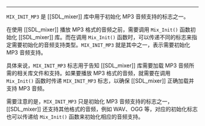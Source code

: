 
---
`MIX_INIT_MP3` 是 [[SDL_mixer]] 库中用于初始化 MP3 音频支持的标志之一。

在使用 [[SDL_mixer]] 播放 MP3 格式的音频之前，需要调用 `Mix_Init()` 函数初始化 [[SDL_mixer]] 库。而在调用 `Mix_Init()` 函数时，可以传递不同的标志来指定需要初始化的音频支持类型。`MIX_INIT_MP3` 就是其中之一，表示需要初始化 MP3 音频支持。

具体来说，`MIX_INIT_MP3` 标志用于告知 [[SDL_mixer]] 库需要加载 MP3 音频所需的相关库文件和支持。如果要播放 MP3 格式的音频，就需要在调用 `Mix_Init()` 函数时传递 `MIX_INIT_MP3` 标志，以确保 [[SDL_mixer]] 正确加载并支持 MP3 音频。

需要注意的是，`MIX_INIT_MP3` 只是初始化 MP3 音频支持的标志之一，[[SDL_mixer]] 还支持其他格式的音频，例如 WAV、OGG 等，对应的初始化标志也可以传递给 `Mix_Init()` 函数来初始化相应的音频支持。